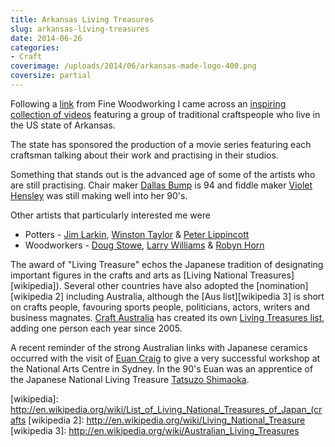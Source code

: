 ```yaml
---
title: Arkansas Living Treasures
slug: arkansas-living-treasures
date: 2014-06-26
categories: 
- Craft
coverimage: /uploads/2014/06/arkansas-made-logo-400.png
coversize: partial
---
```


Following a [link][finewoodworking] from Fine Woodworking I came across an [inspiring collection of videos][arkansaslivingtreasure] featuring a group of traditional craftspeople who live in the US state of Arkansas.

The state has sponsored the production of a movie series featuring each craftsman talking about their work and practising in their studios. 

Something that stands out is the advanced age of some of the artists who are still practising. Chair maker [Dallas Bump][arkansaslivingtreasure 2] is 94 and fiddle maker [Violet Hensley][arkansaslivingtreasure 3] was still making well into her 90's.

Other artists that particularly interested me were

* Potters - [Jim Larkin][arkansaslivingtreasure 4], [Winston Taylor][arkansaslivingtreasure 5] & [Peter Lippincott][arkansaslivingtreasure 6]
* Woodworkers - [Doug Stowe][arkansaslivingtreasure 7], [Larry Williams][arkansaslivingtreasure 8] & [Robyn Horn][arkansaslivingtreasure 9]

The award of "Living Treasure" echos the Japanese tradition of designating important figures in the crafts and arts as [Living National Treasures][wikipedia]). Several other countries have also adopted the [nomination][wikipedia 2] including Australia, although the [Aus list][wikipedia 3] is short on crafts people, favouring sports people, politicians, actors, writers and business magnates. [Craft Australia][craftaustralia] has created its own [Living Treasures list][craftaustralia 2], adding one person each year since 2005.

A recent reminder of the strong Australian links with Japanese ceramics occurred with the visit of [Euan Craig][blogspot] to give a very successful workshop at the National Arts Centre in Sydney. In the 90's Euan was an apprentice of the Japanese National Living Treasure [Tatsuzo Shimaoka][theguardian].

[arkansaslivingtreasure]: http://arkansaslivingtreasure.com/ "Arkansas Living Treasures"
[arkansaslivingtreasure 2]: http://arkansaslivingtreasure.com/artists/dallas-bump/
[arkansaslivingtreasure 3]: http://arkansaslivingtreasure.com/artists/violet-hensley/
[arkansaslivingtreasure 4]: http://arkansaslivingtreasure.com/artists/jim-larkin/
[arkansaslivingtreasure 5]: http://arkansaslivingtreasure.com/artists/winston-taylor/
[arkansaslivingtreasure 6]: http://arkansaslivingtreasure.com/artists/peter-lippincott/
[arkansaslivingtreasure 7]: http://arkansaslivingtreasure.com/artists/doug-stowe/
[arkansaslivingtreasure 8]: http://arkansaslivingtreasure.com/artists/larry-williams/
[arkansaslivingtreasure 9]: http://arkansaslivingtreasure.com/artists/robyn-horn/
[blogspot]: http://euancraig.blogspot.com.au
[craftaustralia]: http://www.craftaustralia.org.au
[craftaustralia 2]: http://www.craftaustralia.org.au/livingtreasures/about_the_series
[finewoodworking]: http://www.finewoodworking.com/item/112983/watch-a-short-film-about-box-maker-doug-stowe
[theguardian]: http://www.theguardian.com/news/2008/jan/17/mainsection.obituaries
[wikipedia]: http://en.wikipedia.org/wiki/List_of_Living_National_Treasures_of_Japan_(crafts
[wikipedia 2]: http://en.wikipedia.org/wiki/Living_National_Treasure
[wikipedia 3]: http://en.wikipedia.org/wiki/Australian_Living_Treasures